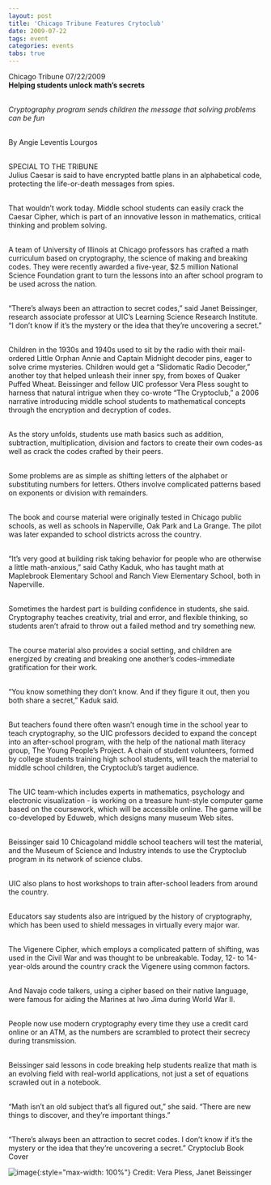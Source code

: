 ```yaml
---
layout: post
title: 'Chicago Tribune Features Crytoclub'
date: 2009-07-22
tags: event
categories: events
tabs: true
---
```


Chicago Tribune 07/22/2009<br>
<strong>Helping students unlock math&rsquo;s secrets</strong><br><br>

<em>Cryptography program sends children the message that solving problems can be fun</em><br><br>

By Angie Leventis Lourgos<br><br>

SPECIAL TO THE TRIBUNE<br>
Julius Caesar is said to have encrypted battle plans in an alphabetical code, protecting the life-or-death messages from spies.<br><br>

That wouldn&rsquo;t work today. Middle school students can easily crack the Caesar Cipher, which is part of an innovative lesson in mathematics, critical thinking and problem solving.<br><br>

A team of University of Illinois at Chicago professors has crafted a math curriculum based on cryptography, the science of making and breaking codes. They were recently awarded a five-year, $2.5 million National Science Foundation grant to turn the lessons into an after school program to be used across the nation.<br><br>

&ldquo;There&rsquo;s always been an attraction to secret codes,&rdquo; said Janet Beissinger, research associate professor at UIC&rsquo;s Learning Science Research Institute. &ldquo;I don&rsquo;t know if it&rsquo;s the mystery or the idea that they&rsquo;re uncovering a secret.&rdquo;<br><br>

Children in the 1930s and 1940s used to sit by the radio with their mail-ordered Little Orphan Annie and Captain Midnight decoder pins, eager to solve crime mysteries. Children would get a &ldquo;Slidomatic Radio Decoder,&rdquo; another toy that helped unleash their inner spy, from boxes of Quaker Puffed Wheat. Beissinger and fellow UIC professor Vera Pless sought to harness that natural intrigue when they co-wrote &ldquo;The Cryptoclub,&rdquo; a 2006 narrative introducing middle school students to mathematical concepts through the encryption and decryption of codes.<br><br>

As the story unfolds, students use math basics such as addition, subtraction, multiplication, division and factors to create their own codes-as well as crack the codes crafted by their peers.<br><br>

Some problems are as simple as shifting letters of the alphabet or substituting numbers for letters. Others involve complicated patterns based on exponents or division with remainders.<br><br>

The book and course material were originally tested in Chicago public schools, as well as schools in Naperville, Oak Park and La Grange. The pilot was later expanded to school districts across the country.<br><br>

&ldquo;It&rsquo;s very good at building risk taking behavior for people who are otherwise a little math-anxious,&rdquo; said Cathy Kaduk, who has taught math at Maplebrook Elementary School and Ranch View Elementary School, both in Naperville.<br><br>

Sometimes the hardest part is building confidence in students, she said. Cryptography teaches creativity, trial and error, and flexible thinking, so students aren&rsquo;t afraid to throw out a failed method and try something new.<br><br>

The course material also provides a social setting, and children are energized by creating and breaking one another&rsquo;s codes-immediate gratification for their work.<br><br>

&ldquo;You know something they don&rsquo;t know. And if they figure it out, then you both share a secret,&rdquo; Kaduk said.<br><br>

But teachers found there often wasn&rsquo;t enough time in the school year to teach cryptography, so the UIC professors decided to expand the concept into an after-school program, with the help of the national math literacy group, The Young People&rsquo;s Project. A chain of student volunteers, formed by college students training high school students, will teach the material to middle school children, the Cryptoclub&rsquo;s target audience.<br><br>

The UIC team-which includes experts in mathematics, psychology and electronic visualization - is working on a treasure hunt-style computer game based on the coursework, which will be accessible online. The game will be co-developed by Eduweb, which designs many museum Web sites.<br><br>

Beissinger said 10 Chicagoland middle school teachers will test the material, and the Museum of Science and Industry intends to use the Cryptoclub program in its network of science clubs.<br><br>

UIC also plans to host workshops to train after-school leaders from around the country.<br><br>

Educators say students also are intrigued by the history of cryptography, which has been used to shield messages in virtually every major war.<br><br>

The Vigenere Cipher, which employs a complicated pattern of shifting, was used in the Civil War and was thought to be unbreakable. Today, 12- to 14-year-olds around the country crack the Vigenere using common factors.<br><br>

And Navajo code talkers, using a cipher based on their native language, were famous for aiding the Marines at Iwo Jima during World War II.<br><br>

People now use modern cryptography every time they use a credit card online or an ATM, as the numbers are scrambled to protect their secrecy during transmission.<br><br>

Beissinger said lessons in code breaking help students realize that math is an evolving field with real-world applications, not just a set of equations scrawled out in a notebook.<br><br>

&ldquo;Math isn&rsquo;t an old subject that&rsquo;s all figured out,&rdquo; she said. &ldquo;There are new things to discover, and they&rsquo;re important things.&rdquo;<br><br>

&ldquo;There&rsquo;s always been an attraction to secret codes. I don&rsquo;t know if it&rsquo;s the mystery or the idea that they&rsquo;re uncovering a secret.&rdquo;
Cryptoclub Book Cover

![image](https://www.evl.uic.edu/output/originals/cryptobook_cover.jpg-srcw.jpg){:style="max-width: 100%"}
Credit: Vera Pless, Janet Beissinger

